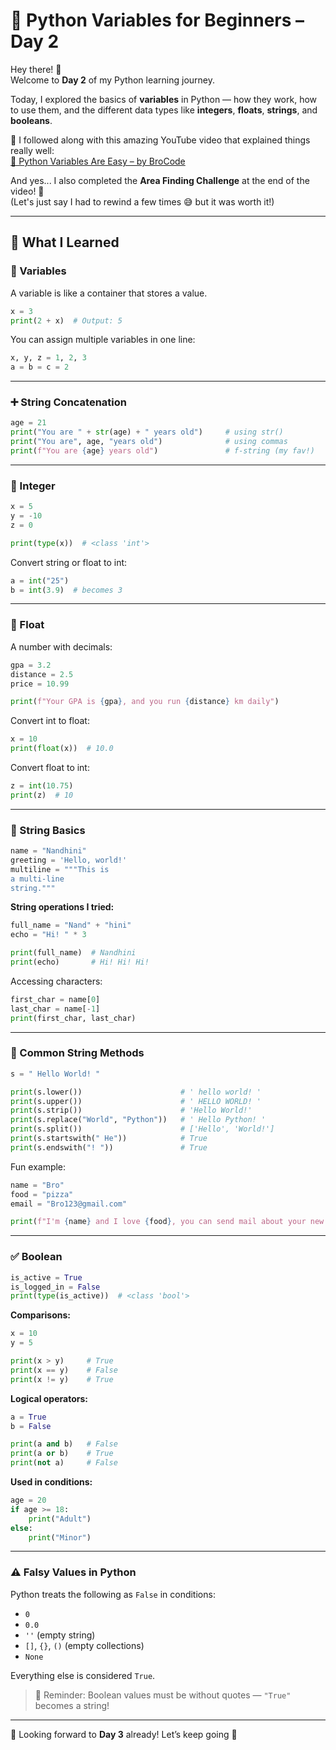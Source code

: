 # 🐍 Python Variables for Beginners – Day 2

Hey there! 👋  
Welcome to **Day 2** of my Python learning journey.

Today, I explored the basics of **variables** in Python — how they work, how to use them, and the different data types like **integers**, **floats**, **strings**, and **booleans**.

🎥 I followed along with this amazing YouTube video that explained things really well:  
[🔗 Python Variables Are Easy – by BroCode](https://youtu.be/LKFrQXaoSMQ?si=uvqXFUyLj9-Xgmtk)

And yes... I also completed the **Area Finding Challenge** at the end of the video! 🙌  
(Let's just say I had to rewind a few times 😅 but it was worth it!)

---

## 🧠 What I Learned

### 🔁 Variables

A variable is like a container that stores a value.

```python
x = 3
print(2 + x)  # Output: 5
```

You can assign multiple variables in one line:

```python
x, y, z = 1, 2, 3
a = b = c = 2
```

---

### ➕ String Concatenation

```python
age = 21
print("You are " + str(age) + " years old")     # using str()
print("You are", age, "years old")              # using commas
print(f"You are {age} years old")               # f-string (my fav!)
```

---

### 🔢 Integer

```python
x = 5
y = -10
z = 0

print(type(x))  # <class 'int'>
```

Convert string or float to int:

```python
a = int("25")
b = int(3.9)  # becomes 3
```

---

### 🌊 Float

A number with decimals:

```python
gpa = 3.2
distance = 2.5
price = 10.99

print(f"Your GPA is {gpa}, and you run {distance} km daily")
```

Convert int to float:

```python
x = 10
print(float(x))  # 10.0
```

Convert float to int:

```python
z = int(10.75)
print(z)  # 10
```

---

### 🧵 String Basics

```python
name = "Nandhini"
greeting = 'Hello, world!'
multiline = """This is
a multi-line
string."""
```

**String operations I tried:**

```python
full_name = "Nand" + "hini"
echo = "Hi! " * 3

print(full_name)  # Nandhini
print(echo)       # Hi! Hi! Hi!
```

Accessing characters:

```python
first_char = name[0]
last_char = name[-1]
print(first_char, last_char)
```

---

### 💬 Common String Methods

```python
s = " Hello World! "

print(s.lower())                      # ' hello world! '
print(s.upper())                      # ' HELLO WORLD! '
print(s.strip())                      # 'Hello World!'
print(s.replace("World", "Python"))   # ' Hello Python! '
print(s.split())                      # ['Hello', 'World!']
print(s.startswith(" He"))            # True
print(s.endswith("! "))               # True
```

Fun example:

```python
name = "Bro"
food = "pizza"
email = "Bro123@gmail.com"

print(f"I'm {name} and I love {food}, you can send mail about your new {food} offers to my mail {email}")
```

---

### ✅ Boolean

```python
is_active = True
is_logged_in = False
print(type(is_active))  # <class 'bool'>
```

**Comparisons:**

```python
x = 10
y = 5

print(x > y)     # True
print(x == y)    # False
print(x != y)    # True
```

**Logical operators:**

```python
a = True
b = False

print(a and b)   # False
print(a or b)    # True
print(not a)     # False
```

**Used in conditions:**

```python
age = 20
if age >= 18:
    print("Adult")
else:
    print("Minor")
```

---

### ⚠️ Falsy Values in Python

Python treats the following as `False` in conditions:

- `0`
- `0.0`
- `''` (empty string)
- `[]`, `{}`, `()` (empty collections)
- `None`

Everything else is considered `True`.

> 🔎 Reminder: Boolean values must be without quotes — `"True"` becomes a string!

---

💪 Looking forward to **Day 3** already! Let’s keep going 🚀

